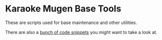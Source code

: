 # Karaoke Mugen Base Tools

These are scripts used for base maintenance and other utilities.

There are also a [bunch of code snippets](https://lab.shelter.moe/karaokemugen/karaokebase/snippets) you might want to take a look at.
